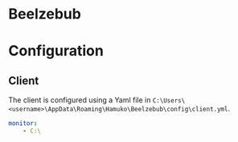 # Beelzebub

# Configuration

## Client

The client is configured using a Yaml file in `C:\Users\<username>\AppData\Roaming\Hamuko\Beelzebub\config\client.yml`.

```yaml
monitor:
    - C:\
```

